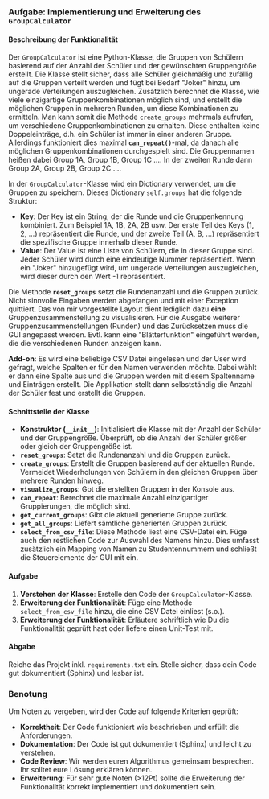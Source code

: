 ### Aufgabe: Implementierung und Erweiterung des `GroupCalculator`

#### Beschreibung der Funktionalität

Der `GroupCalculator` ist eine Python-Klasse, die Gruppen von Schülern basierend auf der Anzahl der Schüler und der gewünschten Gruppengröße erstellt. Die Klasse stellt sicher, dass alle Schüler gleichmäßig und zufällig auf die Gruppen verteilt werden und fügt bei Bedarf "Joker" hinzu, um ungerade Verteilungen auszugleichen. Zusätzlich berechnet die Klasse, wie viele einzigartige Gruppenkombinationen möglich sind, und erstellt die möglichen Gruppen in mehreren Runden, um diese Kombinationen zu ermitteln. Man kann somit die Methode `create_groups` mehrmals aufrufen, um verschiedene Gruppenkombinationen zu erhalten. Diese enthalten keine Doppeleinträge, d.h. ein Schüler ist immer in einer anderen Gruppe. Allerdings funktioniert dies maximal **`can_repeat()`**-mal, da danach alle möglichen Gruppenkombinationen durchgespielt sind. Die Gruppennamen heißen dabei Group 1A, Group 1B, Group 1C .... In der zweiten Runde dann Group 2A, Group 2B, Group 2C ....

In der `GroupCalculator`-Klasse wird ein Dictionary verwendet, um die Gruppen zu speichern. Dieses Dictionary `self.groups` hat die folgende Struktur:
- **Key**: Der Key ist ein String, der die Runde und die Gruppenkennung kombiniert. Zum Beispiel 1A, 1B, 2A, 2B usw. Der erste Teil des Keys (1, 2, ...) repräsentiert die Runde, und der zweite Teil (A, B, ...) repräsentiert die spezifische Gruppe innerhalb dieser Runde.
- **Value**: Der Value ist eine Liste von Schülern, die in dieser Gruppe sind. Jeder Schüler wird durch eine eindeutige Nummer repräsentiert. Wenn ein "Joker" hinzugefügt wird, um ungerade Verteilungen auszugleichen, wird dieser durch den Wert -1 repräsentiert.

Die Methode **`reset_groups`** setzt die Rundenanzahl und die Gruppen zurück. Nicht sinnvolle Eingaben werden abgefangen und mit einer Exception quittiert. Das von mir vorgestellte Layout dient lediglich dazu **eine** Gruppenzusammenstellung zu visualisieren. Für die Ausgabe weiterer Gruppenzusammenstellungen (Runden) und das Zurücksetzen muss die GUI angepasst werden. Evtl. kann eine "Blätterfunktion" eingeführt werden, die die verschiedenen Runden anzeigen kann.

**Add-on**: Es wird eine beliebige CSV Datei eingelesen und der User wird gefragt, welche Spalten er für den Namen verwenden möchte. Dabei wählt er dann eine Spalte aus und die Gruppen werden mit diesem Spaltenname und Einträgen erstellt. Die Applikation stellt dann selbstständig die Anzahl der Schüler fest und erstellt die Gruppen.

#### Schnittstelle der Klasse

- **Konstruktor (`__init__`)**: Initialisiert die Klasse mit der Anzahl der Schüler und der Gruppengröße. Überprüft, ob die Anzahl der Schüler größer oder gleich der Gruppengröße ist.
- **`reset_groups`**: Setzt die Rundenanzahl und die Gruppen zurück.
- **`create_groups`**: Erstellt die Gruppen basierend auf der aktuellen Runde. Vermeidet Wiederholungen von Schülern in den gleichen Gruppen über mehrere Runden hinweg.
- **`visualize_groups`**: Gbt die erstellten Gruppen in der Konsole aus.
- **`can_repeat`**: Berechnet die maximale Anzahl einzigartiger Gruppierungen, die möglich sind.
- **`get_current_groups`**: Gibt die aktuell generierte Gruppe zurück.
- **`get_all_groups`**: Liefert sämtliche generierten Gruppen zurück.
- **`select_from_csv_file`**: Diese Methode liest eine CSV-Datei ein. Füge auch den restlichen Code zur Auswahl des Namens hinzu. Dies umfasst zusätzlich ein Mapping von Namen zu Studentennummern und schließt die Steuerelemente der GUI mit ein.

#### Aufgabe

1. **Verstehen der Klasse**: Erstelle den Code der `GroupCalculator`-Klasse.
2. **Erweiterung der Funktionalität**: Füge eine Methode `select_from_csv_file` hinzu, die eine CSV Datei einliest (s.o.).
3. **Erweiterung der Funktionalität**: Erläutere schriftlich wie Du die Funktionalität geprüft hast oder liefere einen Unit-Test mit.

#### Abgabe

Reiche das Projekt inkl. `requirements.txt` ein. Stelle sicher, dass dein Code gut dokumentiert (Sphinx) und lesbar ist.

### Benotung

Um Noten zu vergeben, wird der Code auf folgende Kriterien geprüft:
- **Korrektheit**: Der Code funktioniert wie beschrieben und erfüllt die Anforderungen.
- **Dokumentation**: Der Code ist gut dokumentiert (Sphinx) und leicht zu verstehen.
- **Code Review**: Wir werden euren Algorithmus gemeinsam besprechen. Ihr solltet eure Lösung erklären können.
- **Erweiterung**: Für sehr gute Noten (>12Pt) sollte die Erweiterung der Funktionalität korrekt implementiert und dokumentiert sein.